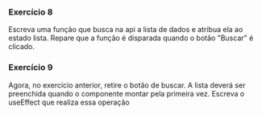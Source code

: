 ### Exercício 8

Escreva uma função que busca na api a lista de dados e atribua ela ao estado lista. Repare que a função é disparada quando o botão "Buscar" é clicado.

### Exercício 9

Agora, no exercício anterior, retire o botão de buscar. A lista deverá ser preenchida quando o componente montar pela primeira vez. Escreva o useEffect que realiza essa operação
